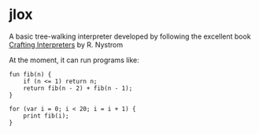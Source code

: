 # jlox
A basic tree-walking interpreter developed by following the excellent book [Crafting Interpreters](https://craftinginterpreters.com/) by R. Nystrom

At the moment, it can run programs like:

```
fun fib(n) {
    if (n <= 1) return n;
    return fib(n - 2) + fib(n - 1);
}

for (var i = 0; i < 20; i = i + 1) {
    print fib(i);
}
```
